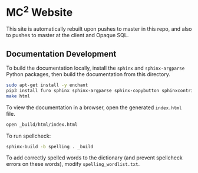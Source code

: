 # MC<sup>2</sup> Website
This site is automatically rebuilt upon pushes to master in this repo, and also to pushes to master at the client and Opaque SQL.

## Documentation Development

To build the documentation locally, install the `sphinx` and `sphinx-argparse` Python packages, then build the documentation from this directory.

```sh
sudo apt-get install -y enchant
pip3 install furo sphinx sphinx-argparse sphinx-copybutton sphinxcontrib-spelling
make html
```

To view the documentation in a browser, open the generated `index.html` file.

```sh
open _build/html/index.html
```

To run spellcheck:

```sh
sphinx-build -b spelling . _build
```
To add correctly spelled words to the dictionary (and prevent spellcheck errors on these words), modify `spelling_wordlist.txt`.
